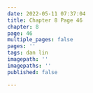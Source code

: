 ```yaml
---
date: 2022-05-11 07:37:04
title: Chapter 8 Page 46
chapter: 8
page: 46
multiple_pages: false
pages: ''
tags: dan lin
imagepath: ''
imagepaths: ''
published: false

---
```

